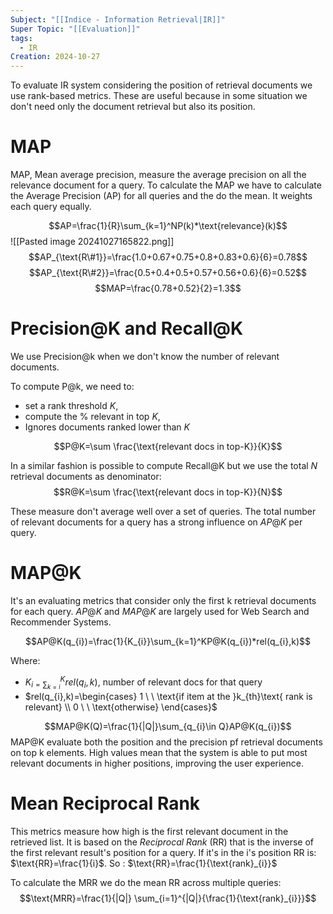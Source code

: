 ```yaml
---
Subject: "[[Indice - Information Retrieval|IR]]"
Super Topic: "[[Evaluation]]"
tags:
  - IR
Creation: 2024-10-27
---
```


To evaluate IR system considering the position of retrieval documents we use rank-based metrics.
These are useful because in some situation we don't need only the document retrieval but also its position.
# MAP
MAP, Mean average precision, measure the average precision on all the relevance document for a query.
To calculate the MAP we have to calculate the Average Precision (AP) for all queries and the do the mean.
It weights each query equally.

$$AP=\frac{1}{R}\sum_{k=1}^NP(k)*\text{relevance}(k)$$
![[Pasted image 20241027165822.png]]
$$AP_{\text{R\#1}}=\frac{1.0+0.67+0.75+0.8+0.83+0.6}{6}=0.78$$
$$AP_{\text{R\#2}}=\frac{0.5+0.4+0.5+0.57+0.56+0.6}{6}=0.52$$
$$MAP=\frac{0.78+0.52}{2}=1.3$$

# Precision@K and Recall@K
We use Precision@k when we don't know the number of relevant documents.

To compute P@k, we need to:
- set a rank threshold $K$, 
- compute the % relevant in top $K$, 
- Ignores documents ranked lower than $K$

$$P@K=\sum \frac{\text{relevant docs in top-K}}{K}$$

In a similar fashion is possible to compute Recall@K but we use the total $N$ retrieval documents as denominator:
$$R@K=\sum \frac{\text{relevant docs in top-K}}{N}$$


These measure don't average well over a set of queries. The total number of relevant documents for a query has a strong influence on $AP@K$ per query.

# MAP@K
It's an evaluating metrics that consider only the first k retrieval documents for each query.
$AP@K$ and $MAP@K$ are largely used for Web Search and Recommender Systems.

$$AP@K(q_{i})=\frac{1}{K_{i}}\sum_{k=1}^KP@K(q_{i})*rel(q_{i},k)$$

Where: 
- $K_{i=\sum_{k=i}}^Krel(q_{i},k)$, number of relevant docs for that query
- $rel(q_{i},k)=\begin{cases} 1 \ \ \text{if item at the }k_{th}\text{ rank is relevant}  \\ 0 \ \ \text{otherwise} \end{cases}$

$$MAP@K(Q)=\frac{1}{|Q|}\sum_{q_{i}\in Q}AP@K(q_{i})$$
MAP@K evaluate both the position and the precision pf retrieval documents on top k elements. High values mean that the system is able to put most relevant documents in higher positions, improving the user experience.
# Mean Reciprocal Rank
This metrics measure how high is the first relevant document in the retrieved list.
It is based on the *Reciprocal Rank* (RR) that is the inverse of the first relevant result's position for a query. If it's in the i's position RR is: $\text{RR}=\frac{1}{i}$.
So : $\text{RR}=\frac{1}{\text{rank}_{i}}$

To calculate the MRR we do the mean RR across multiple queries:
$$\text{MRR}=\frac{1}{|Q|} \sum_{i=1}^{|Q|}{\frac{1}{\text{rank}_{i}}}$$
